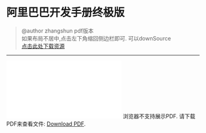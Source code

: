 # 阿里巴巴开发手册终极版
> @author zhangshun
> pdf版本<br>
> 如果布局不居中,点击左下角缩回侧边栏即可.
> 可以downSource<br>
> [点击此处下载资源](https://github.com/zhangshun2/zhangshun2.github.io/tree/master/pdf/阿里巴巴开发手册终极版.pdf)

---

<object data="../pdf/阿里巴巴开发手册终极版.pdf" type="application/pdf" width="1600px" height="1800px"> 
    <embed src="../pdf/阿里巴巴开发手册终极版.pdf"> 
     浏览器不支持展示PDF. 请下载PDF来查看文件: <a href="https://github.com/zhangshun2/zhangshun2.github.io/tree/master/pdf/阿里巴巴开发手册终极版.pdf">Download PDF</a>.</p> 
    </embed> 
</object>